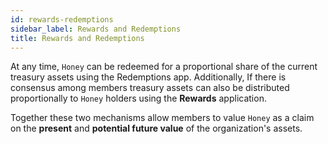 ```yaml
---
id: rewards-redemptions
sidebar_label: Rewards and Redemptions
title: Rewards and Redemptions
---
```


At any time, `Honey` can be redeemed for a proportional share of the current treasury assets using the Redemptions app. Additionally, If there is consensus among members treasury assets can also be distributed proportionally to `Honey` holders using the **Rewards** application.

Together these two mechanisms allow members to value `Honey` as a claim on the **present** and **potential future value** of the organization's assets.
